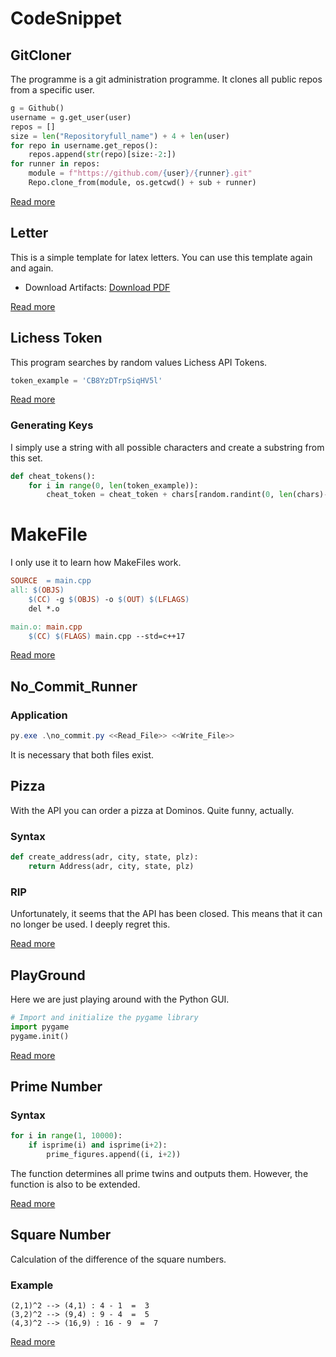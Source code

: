 # CodeSnippet
## GitCloner
The programme is a git administration programme. It clones all public repos from a specific user. 

```python
g = Github()
username = g.get_user(user)
repos = []
size = len("Repositoryfull_name") + 4 + len(user)
for repo in username.get_repos():
    repos.append(str(repo)[size:-2:])
for runner in repos:
    module = f"https://github.com/{user}/{runner}.git"
    Repo.clone_from(module, os.getcwd() + sub + runner)
```
[Read more](/GitCloner)

## Letter
This is a simple template for latex letters. 
You can use this template again and again.
- Download Artifacts: [Download PDF](https://github.com/Riffecx/CodeSnippet/actions/workflows/letter.yml)

[Read more](/Letter)

## Lichess Token 

This program searches by random values Lichess API Tokens.

```python
token_example = 'CB8YzDTrpSiqHV5l'
```
[Read more](/Lichess_Token)

###  Generating Keys
I simply use a string with all possible characters and create a substring from this set.

```python
def cheat_tokens():
    for i in range(0, len(token_example)):
        cheat_token = cheat_token + chars[random.randint(0, len(chars)-1)]

```

# MakeFile
I only use it to learn how MakeFiles work. 


```Makefile
SOURCE	= main.cpp 
all: $(OBJS)
	$(CC) -g $(OBJS) -o $(OUT) $(LFLAGS)
	del *.o

main.o: main.cpp
	$(CC) $(FLAGS) main.cpp --std=c++17
``` 

[Read more](/MakeFile)

## No_Commit_Runner

### Application
``` PowerShell
py.exe .\no_commit.py <<Read_File>> <<Write_File>>
```
It is necessary that both files exist.

## Pizza
With the API you can order a pizza at Dominos.  Quite funny, actually. 

### Syntax
```Python 
def create_address(adr, city, state, plz):
    return Address(adr, city, state, plz)
```
### RIP
Unfortunately, it seems that the API has been closed. This means that it can no longer be used. I deeply regret this. 

[Read more](/Pizza)

## PlayGround
Here we are just playing around with the Python GUI. 

```Python
# Import and initialize the pygame library
import pygame
pygame.init()
```

[Read more](/PlayGround)

## Prime Number

### Syntax
```Python
for i in range(1, 10000):
    if isprime(i) and isprime(i+2):
        prime_figures.append((i, i+2))
```
The function determines all prime twins and outputs them. However, the function is also to be extended.  

[Read more](/Prime_number)

## Square Number
Calculation of the difference of the square numbers.

### Example
```Log
(2,1)^2 --> (4,1) : 4 - 1  =  3
(3,2)^2 --> (9,4) : 9 - 4  =  5
(4,3)^2 --> (16,9) : 16 - 9  =  7
```
[Read more](/Square_Number)